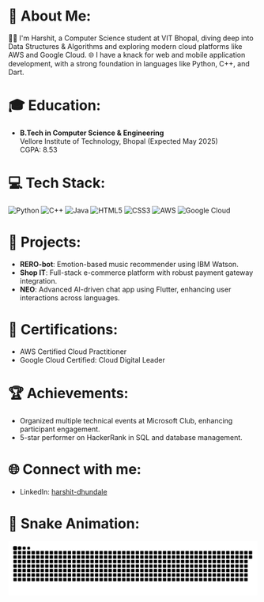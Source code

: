 # 💫 About Me:
👨‍💻 I'm Harshit, a Computer Science student at VIT Bhopal, diving deep into Data Structures & Algorithms and exploring modern cloud platforms like AWS and Google Cloud.
🌐 I have a knack for web and mobile application development, with a strong foundation in languages like Python, C++, and Dart.

# 🎓 Education:
- **B.Tech in Computer Science & Engineering**  
  Vellore Institute of Technology, Bhopal (Expected May 2025)  
  CGPA: 8.53

# 💻 Tech Stack:
![Python](https://img.shields.io/badge/Python-3776AB?style=for-the-badge&logo=python&logoColor=white) ![C++](https://img.shields.io/badge/c++-00599C.svg?style=for-the-badge&logo=c%2B%2B&logoColor=white&height=28)
 ![Java](https://img.shields.io/badge/Java-ED8B00.svg?style=for-the-badge&logo=java&logoColor=white) ![HTML5](https://img.shields.io/badge/html5-E34F26.svg?style=for-the-badge&logo=html5&logoColor=white) ![CSS3](https://img.shields.io/badge/css3-1572B6.svg?style=for-the-badge&logo=css3&logoColor=white) ![AWS](https://img.shields.io/badge/AWS-FF9900.svg?style=for-the-badge&logo=amazon-aws&logoColor=white) ![Google Cloud](https://img.shields.io/badge/Google_Cloud-4285F4?style=for-the-badge&logo=google-cloud&logoColor=white)

# 🚀 Projects:
- **RERO-bot**: Emotion-based music recommender using IBM Watson.
- **Shop IT**: Full-stack e-commerce platform with robust payment gateway integration.
- **NEO**: Advanced AI-driven chat app using Flutter, enhancing user interactions across languages.

# 📜 Certifications:
- AWS Certified Cloud Practitioner
- Google Cloud Certified: Cloud Digital Leader

# 🏆 Achievements:
- Organized multiple technical events at Microsoft Club, enhancing participant engagement.
- 5-star performer on HackerRank in SQL and database management.

# 🌐 Connect with me:
- LinkedIn: [harshit-dhundale](https://www.linkedin.com/in/harshit-dhundale)

# 🐍 Snake Animation:
<img src="https://raw.githubusercontent.com/Harshit-Dhundale/Harshit-Dhundale/output/snake.svg" alt="Snake animation" />

